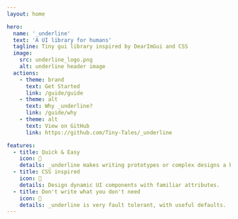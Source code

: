 ```yaml
---
layout: home

hero:
  name: '_underline'
  text: 'A UI library for humans'
  tagline: Tiny gui library inspired by DearImGui and CSS
  image:
    src: underline_logo.png
    alt: underline header image
  actions:
    - theme: brand
      text: Get Started
      link: /guide/guide
    - theme: alt
      text: Why _underline?
      link: /guide/why
    - theme: alt
      text: View on GitHub
      link: https://github.com/Tiny-Tales/_underline

features:
  - title: Quick & Easy
    icon: 🚀
    details: _underline makes writing prototypes or complex designs a breeze!
  - title: CSS inspired
    icon: 🎨
    details: Design dynamic UI components with familiar attributes.
  - title: Don't write what you don't need
    icon: 🌋
    details: _underline is very fault tolerant, with useful defaults.
---
```

